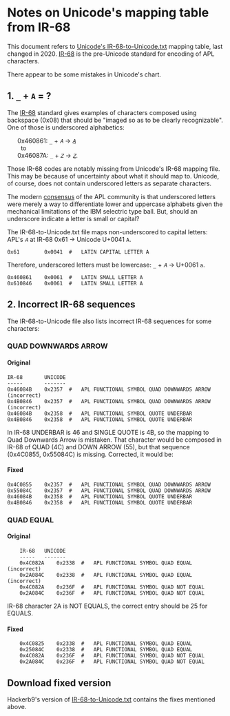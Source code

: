 # Notes on Unicode's mapping table from IR-68

This document refers to [Unicode's IR-68-to-Unicode.txt][Uni68]
mapping table, last changed in 2020. [IR-68][IR68] is the pre-Unicode
standard for encoding of APL characters.

[Uni68]: https://www.unicode.org/Public/MAPPINGS/VENDORS/MISC/APL-ISO-IR-68.TXT "Unicode's old IR-68 mapping, 2020-07-17 22:58:00 GMT."

There appear to be some mistakes in Unicode's chart.

## 1. `_` + `A`  = ?

The [IR-68][IR68] standard gives examples of characters composed
using backspace (0x08) that should be "imaged so as to be clearly
recognizable". One of those is underscored alphabetics:

<ul>

0x460861: `_` + `𝐴` → `𝐴̲`<br/>
&nbsp;&nbsp;to<br/>
0x46087A: `_` + `𝑍` → `𝑍̲`.

</ul>

Those IR-68 codes are notably missing from Unicode's IR-68 mapping
file. This may be because of uncertainty about what it should map to.
Unicode, of course, does not contain underscored letters as separate
characters.

The modern [consensus][consensus] of the APL community is that
underscored letters were merely a way to differentiate lower and
uppercase alphabets given the mechanical limitations of the IBM
selectric type ball. But, should an underscore indicate a letter is
small or capital?

The IR-68-to-Unicode.txt file maps non-underscored to capital letters:
APL's `𝐴` at IR-68 0x61 → Unicode U+0041 `A`.

```
0x61    	0x0041	#	LATIN CAPITAL LETTER A
```

Therefore, underscored letters must be lowercase: `_` + `𝐴` → U+0061 `a`.

```
0x460861	0x0061	#	LATIN SMALL LETTER A
0x610846	0x0061	#	LATIN SMALL LETTER A
```

[IR68]: https://github.com/hackerb9/vt340test/blob/main/docs/standards/IR068-APL.pdf "APL Character Set encoding standard, 1983-06-01"
[consensus]: https://www.math.uwaterloo.ca/~ljdickey/apl-rep/tables "Working Draft of an unpublished standard for APL, 2000"

## 2. Incorrect IR-68 sequences

The IR-68-to-Unicode file also lists incorrect IR-68 sequences for
some characters:

### QUAD DOWNWARDS ARROW

#### Original
```
IR-68       UNICODE
-----       -------
0x46084B	0x2357	#	APL FUNCTIONAL SYMBOL QUAD DOWNWARDS ARROW (incorrect)
0x4B0846	0x2357	#	APL FUNCTIONAL SYMBOL QUAD DOWNWARDS ARROW (incorrect)
0x46084B	0x2358	#	APL FUNCTIONAL SYMBOL QUOTE UNDERBAR
0x4B0846	0x2358	#	APL FUNCTIONAL SYMBOL QUOTE UNDERBAR
```

In IR-68 UNDERBAR is 46 and SINGLE QUOTE is 4B, so the mapping to Quad
Downwards Arrow is mistaken. That character would be composed in IR-68
of QUAD (4C) and DOWN ARROW (55), but that sequence (0x4C0855,
0x55084C) is missing. Corrected, it would be:

#### Fixed
```
0x4C0855	0x2357	#	APL FUNCTIONAL SYMBOL QUAD DOWNWARDS ARROW
0x55084C	0x2357	#	APL FUNCTIONAL SYMBOL QUAD DOWNWARDS ARROW
0x46084B	0x2358	#	APL FUNCTIONAL SYMBOL QUOTE UNDERBAR
0x4B0846	0x2358	#	APL FUNCTIONAL SYMBOL QUOTE UNDERBAR
```

### QUAD EQUAL

#### Original
```
    IR-68 	UNICODE
    -----	-------
    0x4C082A	0x2338	#	APL FUNCTIONAL SYMBOL QUAD EQUAL (incorrect)
    0x2A084C	0x2338	#	APL FUNCTIONAL SYMBOL QUAD EQUAL (incorrect)
    0x4C082A	0x236F	#	APL FUNCTIONAL SYMBOL QUAD NOT EQUAL
    0x2A084C	0x236F	#	APL FUNCTIONAL SYMBOL QUAD NOT EQUAL
```

IR-68 character 2A is NOT EQUALS, the correct entry should be 25 for EQUALS.

#### Fixed
```
    0x4C0825	0x2338	#	APL FUNCTIONAL SYMBOL QUAD EQUAL
    0x25084C	0x2338	#	APL FUNCTIONAL SYMBOL QUAD EQUAL
    0x4C082A	0x236F	#	APL FUNCTIONAL SYMBOL QUAD NOT EQUAL
    0x2A084C	0x236F	#	APL FUNCTIONAL SYMBOL QUAD NOT EQUAL
```

## Download fixed version

Hackerb9's version of [IR-68-to-Unicode.txt](IR-68-to-Unicode.txt)
contains the fixes mentioned above.
